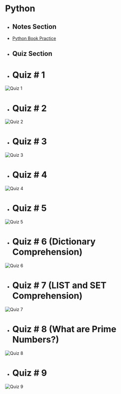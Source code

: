 # Python

- ## Notes Section
- [Python Book Practice](https://github.com/fahadraisfahad/Notes/blob/main/Programming/Python/Python%20Book%20Practice.pdf)

- ## Quiz Section

- # Quiz # 1
![Quiz 1](https://github.com/fahadraisfahad/Notes/blob/main/Programming/Python/Quiz.jpeg)

- # Quiz # 2
![Quiz 2](https://github.com/fahadraisfahad/Notes/blob/main/Programming/Python/WhatsApp%20Image%202023-05-07%20at%205.40.38%20PM.jpeg)

- # Quiz # 3
![Quiz 3](https://github.com/fahadraisfahad/Notes/blob/main/Programming/Python/WhatsApp%20Image%202023-05-10%20at%203.45.48%20PM.jpeg)

- # Quiz # 4
![Quiz 4](https://github.com/fahadraisfahad/Notes/blob/main/Programming/Python/WhatsApp%20Image%202023-05-18%20at%209.22.20%20PM.jpeg)

- # Quiz # 5
![Quiz 5](https://github.com/fahadraisfahad/Notes/blob/main/Programming/Python/WhatsApp%20Image%202023-04-23%20at%201.04.43%20PM.jpeg)

- # Quiz # 6 (Dictionary Comprehension)
![Quiz 6](https://github.com/fahadraisfahad/Notes/blob/main/Programming/Python/WhatsApp%20Image%202023-05-22%20at%209.59.37%20PM.jpeg)

- # Quiz # 7 (LIST and SET Comprehension)
![Quiz 7](https://github.com/fahadraisfahad/Notes/blob/main/Programming/Python/list%20and%20set%20comprehension.PNG)

- # Quiz # 8 (What are Prime Numbers?)
![Quiz 8](https://github.com/fahadraisfahad/Notes/blob/main/Programming/Python/Prime%20Numbers.PNG)

- # Quiz # 9
![Quiz 9](https://github.com/fahadraisfahad/Notes/blob/main/Programming/Python/WhatsApp%20Image%202023-05-31%20at%2011.21.02%20PM.jpeg)



